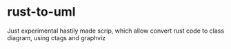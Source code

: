# rust-to-uml
Just experimental hastily made scrip, which allow convert rust code to class diagram, using ctags and graphviz
